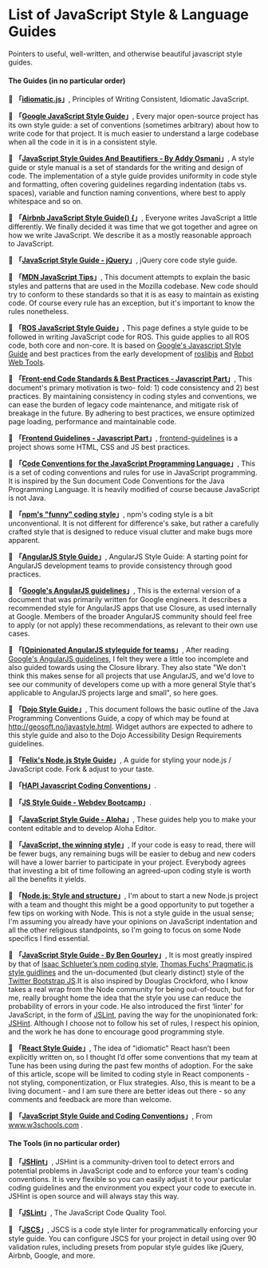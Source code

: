 List of JavaScript Style & Language Guides
==========================================

Pointers to useful, well-written, and otherwise beautiful javascript style guides.



#### The Guides (in no particular order)

:link: **「[idiomatic.js](https://github.com/rwaldron/idiomatic.js)」**, Principles of Writing Consistent, Idiomatic JavaScript.

:link: **「[Google JavaScript Style Guide](http://google-styleguide.googlecode.com/svn/trunk/javascriptguide.xml)」**, Every major open-source project has its own style guide: a set of conventions (sometimes arbitrary) about how to write code for that project. It is much easier to understand a large codebase when all the code in it is in a consistent style.

:link: **「[JavaScript Style Guides And Beautifiers - By Addy Osmani](http://addyosmani.com/blog/javascript-style-guides-and-beautifiers/)」**, A style guide or style manual is a set of standards for the writing and design of code. The implementation of a style guide provides uniformity in code style and formatting, often covering guidelines regarding indentation (tabs vs. spaces), variable and function naming conventions, where best to apply whitespace and so on.

:link: **「[Airbnb JavaScript Style Guide() {](https://github.com/airbnb/javascript)」**, Everyone writes JavaScript a little differently. We finally decided it was time that we got together and agree on how we write JavaScript. We describe it as a mostly reasonable approach to JavaScript.

:link: **「[JavaScript Style Guide - jQuery](http://contribute.jquery.org/style-guide/js/)」**,  jQuery core code style guide.

:link: **「[MDN JavaScript Tips](https://developer.mozilla.org/en-US/docs/JavaScript_Tips)」**, This document attempts to explain the basic styles and patterns that are used in the Mozilla codebase. New code should try to conform to these standards so that it is as easy to maintain as existing code. Of course every rule has an exception, but it's important to know the rules nonetheless.

:link: **「[ROS JavaScript Style Guide](http://wiki.ros.org/JavaScriptStyleGuide)」**, This page defines a style guide to be followed in writing JavaScript code for ROS. This guide applies to all ROS code, both core and non-core. It is based on [Google's Javascript Style Guide](https://google-styleguide.googlecode.com/svn/trunk/javascriptguide.xml) and best practices from the early development of [roslibjs](http://wiki.ros.org/roslibjs) and [Robot Web Tools](http://www.robotwebtools.org/).

:link: **「[Front-end Code Standards & Best Practices - Javascript Part](http://isobar-idev.github.io/code-standards/#_javascript)」**, This document's primary motivation is two- fold: 1) code consistency and 2) best practices. By maintaining consistency in coding styles and conventions, we can ease the burden of legacy code maintenance, and mitigate risk of breakage in the future. By adhering to best practices, we ensure optimized page loading, performance and maintainable code.

:link: **「[Frontend Guidelines - Javascript Part](https://github.com/bendc/frontend-guidelines#javascript)」**, [frontend-guidelines](https://github.com/bendc/frontend-guidelines) is a project shows some HTML, CSS and JS best practices.

:link: **「[Code Conventions for the JavaScript Programming Language](http://javascript.crockford.com/code.html)」**, This is a set of coding conventions and rules for use in JavaScript programming. It is inspired by the Sun document Code Conventions for the Java Programming Language. It is heavily modified of course because JavaScript is not Java.

:link: **「[npm's "funny" coding style](https://docs.npmjs.com/misc/coding-style)」**, npm's coding style is a bit unconventional. It is not different for difference's sake, but rather a carefully crafted style that is designed to reduce visual clutter and make bugs more apparent.

:link: **「[AngularJS Style Guide](https://github.com/johnpapa/angularjs-styleguide)」**, AngularJS Style Guide: A starting point for AngularJS development teams to provide consistency through good practices.

:link: **「[Google's AngularJS guidelines](http://google-styleguide.googlecode.com/svn/trunk/angularjs-google-style.html)」**, This is the external version of a document that was primarily written for Google engineers. It describes a recommended style for AngularJS apps that use Closure, as used internally at Google. Members of the broader AngularJS community should feel free to apply (or not apply) these recommendations, as relevant to their own use cases.

:link: **「[[Opinionated AngularJS styleguide for teams](http://toddmotto.com/opinionated-angular-js-styleguide-for-teams/)」**, After reading [Google's AngularJS guidelines](http://google-styleguide.googlecode.com/svn/trunk/angularjs-google-style.html), I felt they were a little too incomplete and also guided towards using the Closure library. They also state "We don't think this makes sense for all projects that use AngularJS, and we'd love to see our community of developers come up with a more general Style that's applicable to AngularJS projects large and small", so here goes.

:link: **「[Dojo Style Guide](http://dojotoolkit.org/community/styleGuide)」**, This document follows the basic outline of the Java Programming Conventions Guide, a copy of which may be found at http://geosoft.no/javastyle.html. Widget authors are expected to adhere to this style guide and also to the Dojo Accessibility Design Requirements guidelines.

:link: **「[Felix's Node.js Style Guide](https://github.com/felixge/node-style-guide)」**, A guide for styling your node.js / JavaScript code. Fork & adjust to your taste.

:link: **「[HAPI Javascript Coding Conventions](http://hapijs.com/styleguide)」**.

:link: **「[JS Style Guide - Webdev Bootcamp](http://mozweb.readthedocs.org/en/latest/reference/js-style.html)」**.

:link: **「[JavaScript Style Guide - Aloha](http://www.alohaeditor.org/guides/style_guide.html)」**, These guides help you to make your content editable and to develop Aloha Editor.

:link: **「[JavaScript, the winning style](http://seravo.fi/2013/javascript-the-winning-style)」**, If your code is easy to read, there will be fewer bugs, any remaining bugs will be easier to debug and new coders will have a lower barrier to participate in your project. Everybody agrees that investing a bit of time following an agreed-upon coding style is worth all the benefits it yields.

:link: **「[Node.js: Style and structure](http://caolanmcmahon.com/posts/nodejs_style_and_structure/)」**, I'm about to start a new Node.js project with a team and thought this might be a good opportunity to put together a few tips on working with Node. This is not a style guide in the usual sense; I'm assuming you already have your opinions on JavaScript indentation and all the other religious standpoints, so I'm going to focus on some Node specifics I find essential.

:link: **「[JavaScript Style Guide - By Ben Gourley](http://bengourley.co.uk/javascript-style)」**, It is most greatly inspired by that of [Isaac Schlueter’s npm coding style](https://npmjs.org/doc/coding-style.html), [Thomas Fuchs’ Pragmatic.js style guidlines](https://github.com/madrobby/pragmatic.js) and the un-documented (but clearly distinct) style of the [Twitter Bootstrap JS](https://github.com/twitter/bootstrap/tree/master/js).It is also inspired by Douglas Crockford, who I know takes a real wrap from the Node community for being out-of-touch, but for me, really brought home the idea that the style you use can reduce the probability of errors in your code. He also introduced the first ‘linter’ for JavaScript, in the form of [JSLint](http://jslint.com/), paving the way for the unopinionated fork: [JSHint](http://www.jshint.com/). Although I choose not to follow his set of rules, I respect his opinion, and the work he has done to encourage good programming style.

:link: **「[React Style Guide](https://reactjsnews.com/react-style-guide-patterns-i-like/)」**, The idea of "idiomatic" React hasn’t been explicitly written on, so I thought I’d offer some conventions that my team at Tune has been using during the past few months of adoption. For the sake of this article, scope will be limited to coding style in React components - not styling, componentization, or Flux strategies. Also, this is meant to be a living document - and I am sure there are better ideas out there - so any comments and feedback are more than welcome.

:link: **「[JavaScript Style Guide and Coding Conventions](http://www.w3schools.com/js/js_conventions.asp)」**, From www.w3schools.com .



#### The Tools (in no particular order)

:link: **「[JSHint](http://jshint.com/)」**, JSHint is a community-driven tool to detect errors and potential problems in JavaScript code and to enforce your team's coding conventions. It is very flexible so you can easily adjust it to your particular coding guidelines and the environment you expect your code to execute in. JSHint is open source and will always stay this way.

:link: **「[JSLint](http://jslint.com/)」**, The JavaScript Code Quality Tool.

:link: **「[JSCS](http://jscs.info/)」**, JSCS is a code style linter for programmatically enforcing your style guide. You can configure JSCS for your project in detail using over 90 validation rules, including presets from popular style guides like jQuery, Airbnb, Google, and more.
